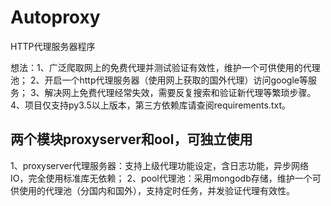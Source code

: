 # Autoproxy

HTTP代理服务器程序

想法：1、广泛爬取网上的免费代理并测试验证有效性，维护一个可供使用的代理池；
      2、开启一个http代理服务器（使用网上获取的国外代理）访问google等服务；
      3、解决网上免费代理经常失效，需要反复搜索和验证新代理等繁琐步骤。
      4、项目仅支持py3.5以上版本，第三方依赖库请查阅requirements.txt。

## 两个模块proxyserver和ool，可独立使用
1、proxyserver代理服务器：支持上级代理功能设定，含日志功能，异步网络IO，完全使用标准库无依赖；
2、pool代理池：采用mongodb存储，维护一个可供使用的代理池（分国内和国外），支持定时任务，并发验证代理有效性。



